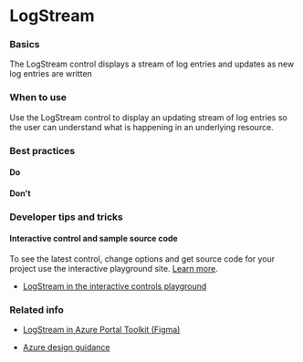 ﻿# LogStream

 
<a name="basics"></a>
### Basics
The LogStream control displays a stream of log entries and updates as new log entries are written


<!-- TODO get an IMAGE to embed here -->

<!-- TODO get an SAMPLE CODE to embed here -->

 
<a name="when-to-use"></a>
### When to use
Use the LogStream control to display an updating stream of log entries so the user can understand what is happening in an underlying resource.



 
<a name="best-practices"></a>
### Best practices

<a name="best-practices-do"></a>
#### Do

<!-- TODO need Do's -->

<a name="best-practices-don-t"></a>
#### Don&#39;t

<!-- TODO need Don'ts -->



 
<a name="developer-tips-and-tricks"></a>
### Developer tips and tricks



<a name="developer-tips-and-tricks-interactive-control-and-sample-source-code"></a>
#### Interactive control and sample source code
To see the latest control, change options and get source code for your project use the interactive playground site.  [Learn more](./top-extensions-controls-playground.md).

*  <a href="https://ms.portal.azure.com/?Microsoft_Azure_Playground=true#blade/Microsoft_Azure_Playground/ControlsIndexBlade/LogStream_create_Playground" target="_blank">LogStream in the interactive controls playground</a>

 


 
<a name="related-info"></a>
### Related info

* <a href="https://www.figma.com/file/Bwn8rmUOYtnPRwA3JoQTBn/Azure-Portal-Toolkit?node-id=8199%3A347918" target="_blank">LogStream in Azure Portal Toolkit (Figma)</a>

* [Azure design guidance](http://aka.ms/portalfx/design)



